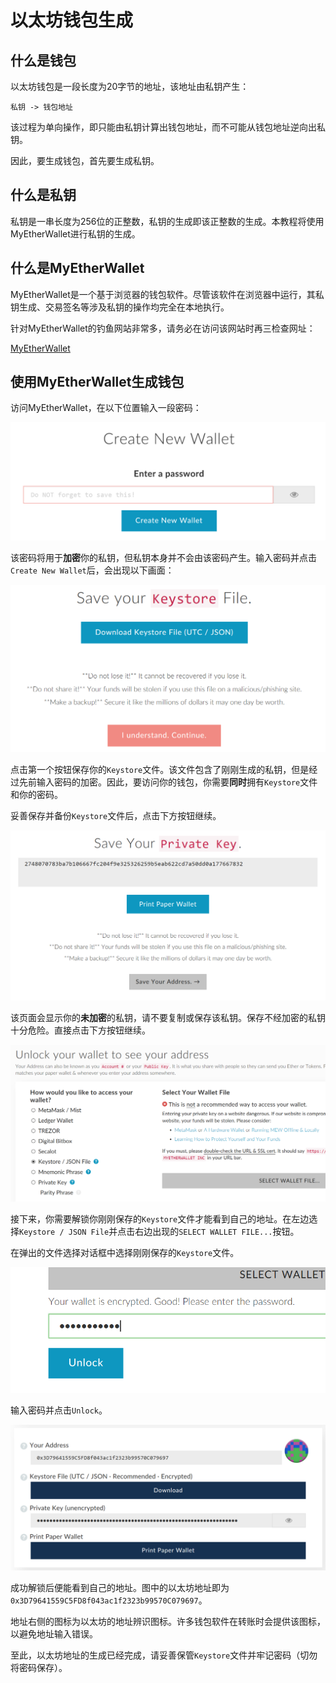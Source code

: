 # 以太坊钱包生成

## 什么是钱包

以太坊钱包是一段长度为20字节的地址，该地址由私钥产生：

    私钥 -> 钱包地址

该过程为单向操作，即只能由私钥计算出钱包地址，而不可能从钱包地址逆向出私钥。

因此，要生成钱包，首先要生成私钥。

## 什么是私钥

私钥是一串长度为256位的正整数，私钥的生成即该正整数的生成。本教程将使用MyEtherWallet进行私钥的生成。

## 什么是MyEtherWallet

MyEtherWallet是一个基于浏览器的钱包软件。尽管该软件在浏览器中运行，其私钥生成、交易签名等涉及私钥的操作均完全在本地执行。

针对MyEtherWallet的钓鱼网站非常多，请务必在访问该网站时再三检查网址：

[MyEtherWallet](https://www.myetherwallet.com)

## 使用MyEtherWallet生成钱包

访问MyEtherWallet，在以下位置输入一段密码：

![Create New Wallet](./imgs/MEW_Create_New_Wallet.png)

该密码将用于**加密**你的私钥，但私钥本身并不会由该密码产生。输入密码并点击`Create New Wallet`后，会出现以下画面：

![Save Keystore](./imgs/MEW_Save_Keystore.png)

点击第一个按钮保存你的`Keystore`文件。该文件包含了刚刚生成的私钥，但是经过先前输入密码的加密。因此，要访问你的钱包，你需要**同时**拥有`Keystore`文件和你的密码。

妥善保存并备份`Keystore`文件后，点击下方按钮继续。

![Private Key](./imgs/MEW_Private_Key.png)

该页面会显示你的**未加密**的私钥，请不要复制或保存该私钥。保存不经加密的私钥十分危险。直接点击下方按钮继续。

![Unlock](./imgs/MEW_Unlock.png)

接下来，你需要解锁你刚刚保存的`Keystore`文件才能看到自己的地址。在左边选择`Keystore / JSON File`并点击右边出现的`SELECT WALLET FILE...`按钮。

在弹出的文件选择对话框中选择刚刚保存的`Keystore`文件。

![Enter Password](./imgs/MEW_Enter_Password.png)

输入密码并点击`Unlock`。

![Unlocked](./imgs/MEW_Unlocked.png)

成功解锁后便能看到自己的地址。图中的以太坊地址即为`0x3D79641559C5FD8f043ac1f2323b99570C079697`。

地址右侧的图标为以太坊的地址辨识图标。许多钱包软件在转账时会提供该图标，以避免地址输入错误。

至此，以太坊地址的生成已经完成，请妥善保管`Keystore`文件并牢记密码（切勿将密码保存）。